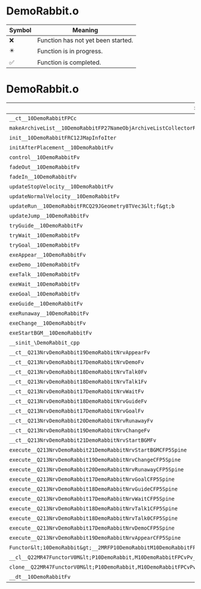 # DemoRabbit.o
| Symbol | Meaning 
| ------------- | ------------- 
| :x: | Function has not yet been started. 
| :eight_pointed_black_star: | Function is in progress. 
| :white_check_mark: | Function is completed. 


# DemoRabbit.o
| Symbol | Decompiled? |
| ------------- | ------------- |
| `__ct__10DemoRabbitFPCc` | :x: |
| `makeArchiveList__10DemoRabbitFP27NameObjArchiveListCollectorRC12JMapInfoIter` | :x: |
| `init__10DemoRabbitFRC12JMapInfoIter` | :x: |
| `initAfterPlacement__10DemoRabbitFv` | :x: |
| `control__10DemoRabbitFv` | :x: |
| `fadeOut__10DemoRabbitFv` | :x: |
| `fadeIn__10DemoRabbitFv` | :x: |
| `updateStopVelocity__10DemoRabbitFv` | :x: |
| `updateNormalVelocity__10DemoRabbitFv` | :x: |
| `updateRun__10DemoRabbitFRCQ29JGeometry8TVec3&lt;f&gt;b` | :x: |
| `updateJump__10DemoRabbitFv` | :x: |
| `tryGuide__10DemoRabbitFv` | :x: |
| `tryWait__10DemoRabbitFv` | :x: |
| `tryGoal__10DemoRabbitFv` | :x: |
| `exeAppear__10DemoRabbitFv` | :x: |
| `exeDemo__10DemoRabbitFv` | :x: |
| `exeTalk__10DemoRabbitFv` | :x: |
| `exeWait__10DemoRabbitFv` | :x: |
| `exeGoal__10DemoRabbitFv` | :x: |
| `exeGuide__10DemoRabbitFv` | :x: |
| `exeRunaway__10DemoRabbitFv` | :x: |
| `exeChange__10DemoRabbitFv` | :x: |
| `exeStartBGM__10DemoRabbitFv` | :x: |
| `__sinit_\DemoRabbit_cpp` | :x: |
| `__ct__Q213NrvDemoRabbit19DemoRabbitNrvAppearFv` | :x: |
| `__ct__Q213NrvDemoRabbit17DemoRabbitNrvDemoFv` | :x: |
| `__ct__Q213NrvDemoRabbit18DemoRabbitNrvTalk0Fv` | :x: |
| `__ct__Q213NrvDemoRabbit18DemoRabbitNrvTalk1Fv` | :x: |
| `__ct__Q213NrvDemoRabbit17DemoRabbitNrvWaitFv` | :x: |
| `__ct__Q213NrvDemoRabbit18DemoRabbitNrvGuideFv` | :x: |
| `__ct__Q213NrvDemoRabbit17DemoRabbitNrvGoalFv` | :x: |
| `__ct__Q213NrvDemoRabbit20DemoRabbitNrvRunawayFv` | :x: |
| `__ct__Q213NrvDemoRabbit19DemoRabbitNrvChangeFv` | :x: |
| `__ct__Q213NrvDemoRabbit21DemoRabbitNrvStartBGMFv` | :x: |
| `execute__Q213NrvDemoRabbit21DemoRabbitNrvStartBGMCFP5Spine` | :x: |
| `execute__Q213NrvDemoRabbit19DemoRabbitNrvChangeCFP5Spine` | :x: |
| `execute__Q213NrvDemoRabbit20DemoRabbitNrvRunawayCFP5Spine` | :x: |
| `execute__Q213NrvDemoRabbit17DemoRabbitNrvGoalCFP5Spine` | :x: |
| `execute__Q213NrvDemoRabbit18DemoRabbitNrvGuideCFP5Spine` | :x: |
| `execute__Q213NrvDemoRabbit17DemoRabbitNrvWaitCFP5Spine` | :x: |
| `execute__Q213NrvDemoRabbit18DemoRabbitNrvTalk1CFP5Spine` | :x: |
| `execute__Q213NrvDemoRabbit18DemoRabbitNrvTalk0CFP5Spine` | :x: |
| `execute__Q213NrvDemoRabbit17DemoRabbitNrvDemoCFP5Spine` | :x: |
| `execute__Q213NrvDemoRabbit19DemoRabbitNrvAppearCFP5Spine` | :x: |
| `Functor&lt;10DemoRabbit&gt;__2MRFP10DemoRabbitM10DemoRabbitFPCvPv_v_Q22MR47FunctorV0M&lt;P10DemoRabbit,M10DemoRabbitFPCvPv_v&gt;` | :x: |
| `__cl__Q22MR47FunctorV0M&lt;P10DemoRabbit,M10DemoRabbitFPCvPv_v&gt;CFv` | :x: |
| `clone__Q22MR47FunctorV0M&lt;P10DemoRabbit,M10DemoRabbitFPCvPv_v&gt;CFP7JKRHeap` | :x: |
| `__dt__10DemoRabbitFv` | :x: |
